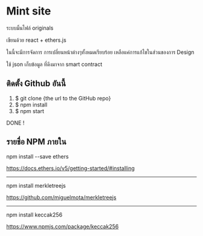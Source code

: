 # Mint site

ระบบมิ้นไฟล์ originals

เขียนด้วย react + ethers.js

ในนี้จะมีการจัดการ การเปลี่ยนหน้าต่างๆทั้งหมดเรียบร้อย เหลือแค่การแก้ไขในส่วนของการ Design

ใช้ json เก็บข้อมูล ที่ดึงมาจาก smart contract

## ติดตั้ง Github อันนี้
1. $ git clone {the url to the GitHub repo}
2. $ npm install
3. $ npm start

DONE !


## รายชื่อ NPM ภายใน

npm install --save ethers

https://docs.ethers.io/v5/getting-started/#installing

---------
npm install merkletreejs

https://github.com/miguelmota/merkletreejs

---------
npm install keccak256

https://www.npmjs.com/package/keccak256
